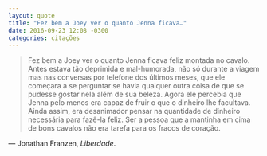 ```yaml
---
layout: quote
title: "Fez bem a Joey ver o quanto Jenna ficava…"
date: 2016-09-23 12:08 -0300
categories: citações
---
```

>Fez bem a Joey ver o quanto Jenna ficava feliz montada no cavalo. Antes estava tão deprimida e mal-humorada, não só durante a viagem mas nas conversas por telefone dos últimos meses, que ele começara a se perguntar se havia qualquer outra coisa de que se pudesse gostar nela além de sua beleza. Agora ele percebia que Jenna pelo menos era capaz de fruir o que o dinheiro lhe facultava. Ainda assim, era desanimador pensar na quantidade de dinheiro necessária para fazê-la feliz. Ser a pessoa que a mantinha em cima de bons cavalos não era tarefa para os fracos de coração.

— Jonathan Franzen, _Liberdade_.
